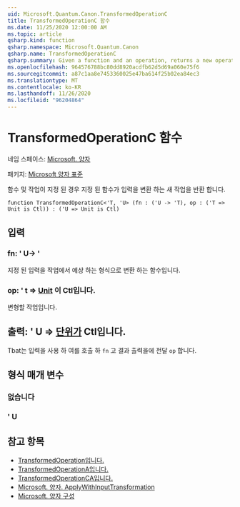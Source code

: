 ```yaml
---
uid: Microsoft.Quantum.Canon.TransformedOperationC
title: TransformedOperationC 함수
ms.date: 11/25/2020 12:00:00 AM
ms.topic: article
qsharp.kind: function
qsharp.namespace: Microsoft.Quantum.Canon
qsharp.name: TransformedOperationC
qsharp.summary: Given a function and an operation, returns a new operation whose input is transformed by the given function.
ms.openlocfilehash: 964576788bc80dd8920acdfb62d5d69a060e75f6
ms.sourcegitcommit: a87c1aa8e7453360025e47ba614f25b02ea84ec3
ms.translationtype: MT
ms.contentlocale: ko-KR
ms.lasthandoff: 11/26/2020
ms.locfileid: "96204864"
---
```

# <a name="transformedoperationc-function"></a>TransformedOperationC 함수

네임 스페이스: [Microsoft. 양자](xref:Microsoft.Quantum.Canon)

패키지: [Microsoft 양자 표준](https://nuget.org/packages/Microsoft.Quantum.Standard)


함수 및 작업이 지정 된 경우 지정 된 함수가 입력을 변환 하는 새 작업을 반환 합니다.

```qsharp
function TransformedOperationC<'T, 'U> (fn : ('U -> 'T), op : ('T => Unit is Ctl)) : ('U => Unit is Ctl)
```


## <a name="input"></a>입력

### <a name="fn--u---t"></a>fn: ' U-> '

지정 된 입력을 작업에서 예상 하는 형식으로 변환 하는 함수입니다.


### <a name="op--t--unit--is-ctl"></a>op: ' t => [Unit](xref:microsoft.quantum.lang-ref.unit)  이 Ctl입니다.

변형할 작업입니다.



## <a name="output--u--unit--is-ctl"></a>출력: ' U => [단위가](xref:microsoft.quantum.lang-ref.unit)  Ctl입니다.

Tbat는 입력을 사용 하 여를 호출 하 `fn` 고 결과 출력을에 전달 `op` 합니다.

## <a name="type-parameters"></a>형식 매개 변수

### <a name="t"></a>없습니다


### <a name="u"></a>' U



## <a name="see-also"></a>참고 항목

- [TransformedOperation입니다.](xref:Microsoft.Quantum.Canon.TransformedOperation)
- [TransformedOperationA입니다.](xref:Microsoft.Quantum.Canon.TransformedOperationA)
- [TransformedOperationCA입니다.](xref:Microsoft.Quantum.Canon.TransformedOperationCA)
- [Microsoft. 양자. ApplyWithInputTransformation](xref:Microsoft.Quantum.Canon.ApplyWithInputTransformation)
- [Microsoft. 양자 구성](xref:Microsoft.Quantum.Canon.Composed)